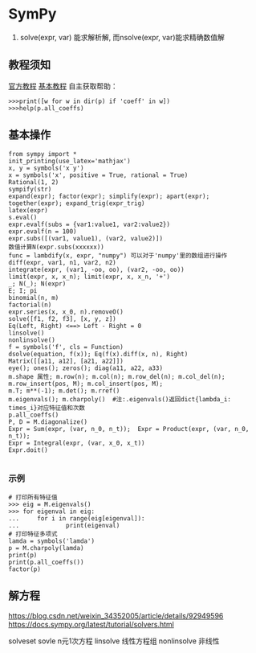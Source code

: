 # SymPy

1. solve(expr, var) 能求解析解, 而nsolve(expr, var)能求精确数值解

## 教程须知

[官方教程](https://docs.sympy.org/latest/tutorial/calculus.html)
[基本教程](https://www.cnblogs.com/zyg123/p/10539650.html)
自主获取帮助：
```
>>>print([w for w in dir(p) if 'coeff' in w])
>>>help(p.all_coeffs)
```

## 基本操作

```[python]
from sympy import *
init_printing(use_latex='mathjax')
x, y = symbols('x y')
x = symbols('x', positive = True, rational = True)
Rational(1, 2)
sympify(str)
expand(expr); factor(expr); simplify(expr); apart(expr); together(expr); expand_trig(expr_trig)
latex(expr)
s.eval()
expr.evalf(subs = {var1:value1, var2:value2})
expr.evalf(n = 100)
expr.subs([(var1, value1), (var2, value2)])
数值计算N(expr.subs(xxxxxx))
func = lambdify(x, expr, "numpy") 可以对于'numpy'里的数组进行操作
diff(expr, var1, n1, var2, n2)
integrate(expr, (var1, -oo, oo), (var2, -oo, oo))
limit(expr, x, x_n); limit(expr, x, x_n, '+')
_; N(_); N(expr)
E; I; pi
binomial(n, m)
factorial(n)
expr.series(x, x_0, n).removeO()
solve([f1, f2, f3], [x, y, z])
Eq(Left, Right) <==> Left - Right = 0
linsolve()
nonlinsolve()
f = symbols('f', cls = Function)
dsolve(equation, f(x)); Eq(f(x).diff(x, n), Right)
Matrix([[a11, a12], [a21, a22]])
eye(); ones(); zeros(); diag(a11, a22, a33)
m.shape 属性; m.row(n); m.col(n); m.row_del(n); m.col_del(n); m.row_insert(pos, M); m.col_insert(pos, M);
m.T; m**(-1); m.det(); m.rref()
m.eigenvals(); m.charpoly()  #注:.eigenvals()返回dict{lambda_i: times_i}对应特征值和次数
p.all_coeffs()
P, D = M.diagonalize()
Expr = Sum(expr, (var, n_0, n_t));  Expr = Product(expr, (var, n_0, n_t)); 
Expr = Integral(expr, (var, x_0, x_t))
Expr.doit()


```

### 示例


```
# 打印所有特征值
>>> eig = M.eigenvals()
>>> for eigenval in eig:
...     for i in range(eig[eigenval]):
...             print(eigenval)
# 打印特征多项式
lamda = symbols('lamda')
p = M.charpoly(lamda)
print(p)
print(p.all_coeffs())
factor(p)
```

## 解方程
https://blog.csdn.net/weixin_34352005/article/details/92949596
https://docs.sympy.org/latest/tutorial/solvers.html

solveset
sovle n元1次方程
linsolve 线性方程组
nonlinsolve 非线性
